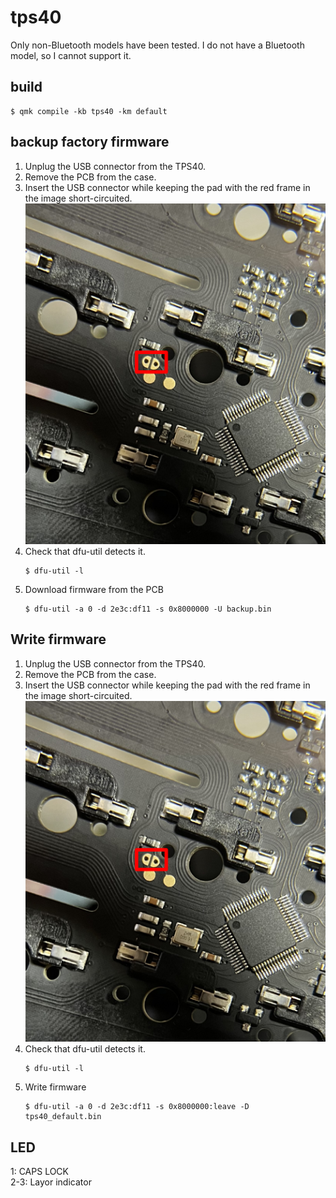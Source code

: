 # tps40
Only non-Bluetooth models have been tested.
I do not have a Bluetooth model, so I cannot support it.

## build
```
$ qmk compile -kb tps40 -km default
```

## backup factory firmware
1. Unplug the USB connector from the TPS40.
2. Remove the PCB from the case.
3. Insert the USB connector while keeping the pad with the red frame in the image short-circuited.
   ![boot0 pads](images/boot0.png)
4. Check that dfu-util detects it.
   ```
   $ dfu-util -l
   ```
5. Download firmware from the PCB
   ```
   $ dfu-util -a 0 -d 2e3c:df11 -s 0x8000000 -U backup.bin
   ```

## Write firmware
1. Unplug the USB connector from the TPS40.
2. Remove the PCB from the case.
3. Insert the USB connector while keeping the pad with the red frame in the image short-circuited.
   ![boot0 pads](images/boot0.png)
4. Check that dfu-util detects it.
   ```
   $ dfu-util -l
   ```
5. Write firmware
   ```
   $ dfu-util -a 0 -d 2e3c:df11 -s 0x8000000:leave -D tps40_default.bin
   ```

## LED
1: CAPS LOCK  
2-3: Layor indicator
